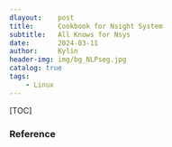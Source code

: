 ```yaml
---
dlayout:    post
title:      Cookbook for Nsight System
subtitle:   All Knows for Nsys
date:       2024-03-11
author:     Kylin
header-img: img/bg_NLPseg.jpg
catalog: true
tags:
    - Linux
---
```




[TOC]



### Reference

[^1]: 【cuda】Nsight System 下载，安装与使用 https://blog.csdn.net/qq_18846849/article/details/130344145













